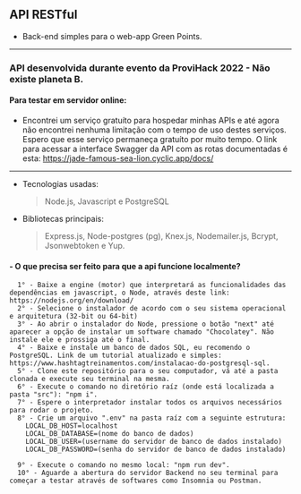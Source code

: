 ## API RESTful

- Back-end simples para o web-app Green Points.

---

### API desenvolvida durante evento da ProviHack 2022 - Não existe planeta B.

#### Para testar em servidor online:

- Encontrei um serviço gratuíto para hospedar minhas APIs e até agora não encontrei nenhuma limitação com o tempo de uso destes serviços. Espero que esse serviço permaneça gratuíto por muito tempo. O link para acessar a interface Swagger da API com as rotas documentadas é esta: https://jade-famous-sea-lion.cyclic.app/docs/

---

- Tecnologias usadas:

  > Node.js, Javascript e PostgreSQL

- Bibliotecas principais:
  > Express.js, Node-postgres (pg), Knex.js, Nodemailer.js, Bcrypt, Jsonwebtoken e Yup.

 #### - O que precisa ser feito para que a api funcione localmente?
 
      1° - Baixe a engine (motor) que interpretará as funcionalidades das dependências em javascript, o Node, através deste link: https://nodejs.org/en/download/
      2° - Selecione o instalador de acordo com o seu sistema operacional e arquitetura (32-bit ou 64-bit)
      3° - Ao abrir o instalador do Node, pressione o botão "next" até aparecer a opção de instalar um software chamado "Chocolatey". Não instale ele e prossiga até o final.
      4° - Baixe e instale um banco de dados SQL, eu recomendo o PostgreSQL. Link de um tutorial atualizado e simples: https://www.hashtagtreinamentos.com/instalacao-do-postgresql-sql.
      5° - Clone este repositório para o seu computador, vá até a pasta clonada e execute seu terminal na mesma.
      6° - Execute o comando no diretório raíz (onde está localizada a pasta "src"): "npm i".
      7° - Espere o interpretador instalar todos os arquivos necessários para rodar o projeto.
      8° - Crie um arquivo ".env" na pasta raíz com a seguinte estrutura:
        LOCAL_DB_HOST=localhost
        LOCAL_DB_DATABASE=(nome do banco de dados)
        LOCAL_DB_USER=(username do servidor de banco de dados instalado)
        LOCAL_DB_PASSWORD=(senha do servidor de banco de dados instalado)
          
      9° - Execute o comando no mesmo local: "npm run dev".
      10° - Aguarde a abertura do servidor Backend no seu terminal para começar a testar através de softwares como Insomnia ou Postman.
